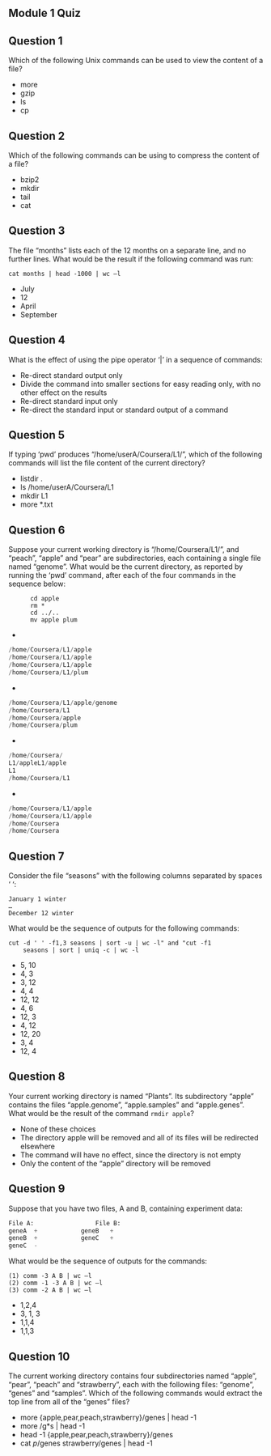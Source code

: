 ## Module 1 Quiz

## Question 1
Which of the following Unix commands can be used to view the content of a file?
* more
* gzip
* ls
* cp

## Question 2
Which of the following commands can be using to compress the content of a file?
* bzip2
* mkdir
* tail
* cat

## Question 3
The file “months” lists each of the 12 months on a separate line, and no further lines. What would be the result if the following command was run:
```
cat months | head -1000 | wc –l
```

* July
* 12
* April
* September

## Question 4
What is the effect of using the pipe operator ‘|’ in a sequence of commands:
* Re-direct standard output only
* Divide the command into smaller sections for easy reading only, with no other effect on the results
* Re-direct standard input only
* Re-direct the standard input or standard output of a command

## Question 5
If typing ‘pwd’ produces “/home/userA/Coursera/L1/”, which of the following commands will list the file content of the current directory?
* listdir .
* ls /home/userA/Coursera/L1
* mkdir L1
* more *.txt

## Question 6
Suppose your current working directory is “/home/Coursera/L1/”, and “peach”, “apple” and “pear” are subdirectories, each containing a single file named “genome”. What would be the current directory, as reported by running the ‘pwd’ command, after each of the four commands in the sequence below:

```
      cd apple
      rm *
      cd ../..
      mv apple plum
```
* 
```Python
/home/Coursera/L1/apple
/home/Coursera/L1/apple
/home/Coursera/L1/apple
/home/Coursera/L1/plum
```
* 
```Python
/home/Coursera/L1/apple/genome
/home/Coursera/L1
/home/Coursera/apple
/home/Coursera/plum
```
* 
```Python
/home/Coursera/
L1/appleL1/apple
L1
/home/Coursera/L1
```
*
```Python
/home/Coursera/L1/apple
/home/Coursera/L1/apple
/home/Coursera
/home/Coursera
```

## Question 7
Consider the file “seasons” with the following columns separated by spaces ‘ ‘:
```
January 1 winter
…
December 12 winter
```

What would be the sequence of outputs for the following commands: 
```
cut -d ' ' -f1,3 seasons | sort -u | wc -l" and "cut -f1 
    seasons | sort | uniq -c | wc -l
```
* 5, 10
* 4, 3
* 3, 12
* 4, 4
* 12, 12
* 4, 6
* 12, 3
* 4, 12
* 12, 20
* 3, 4
* 12, 4

## Question 8
Your current working directory is named “Plants”. Its subdirectory “apple” contains the files “apple.genome”, “apple.samples” and “apple.genes”. What would be the result of the command ```rmdir apple```?
* None of these choices
* The directory apple will be removed and all of its files will be redirected elsewhere
* The command will have no effect, since the directory is not empty
* Only the content of the “apple” directory will be removed

## Question 9
Suppose that you have two files, A and B, containing experiment data:
```Python
File A:                 File B:
geneA  +            geneB   +
geneB  +            geneC   +
geneC  -
```
What would be the sequence of outputs for the commands: 
```
(1) comm -3 A B | wc –l  
(2) comm -1 -3 A B | wc –l   
(3) comm -2 A B | wc –l
```
* 1,2,4
* 3, 1, 3
* 1,1,4
* 1,1,3

## Question 10
The current working directory contains four subdirectories named “apple”, “pear”, “peach” and “strawberry”, each with the following files: “genome”, “genes” and “samples”. Which of the following commands would extract the top line from all of the “genes” files?
* more {apple,pear,peach,strawberry}/genes | head -1
* more /g*s | head -1
* head -1 {apple,pear,peach,strawberry}/genes
* cat *p*/genes strawberry/genes | head -1
